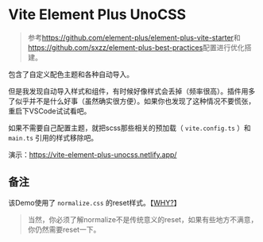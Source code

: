# Vite Element Plus UnoCSS

> 参考<https://github.com/element-plus/element-plus-vite-starter>和<https://github.com/sxzz/element-plus-best-practices>配置进行优化搭建。

包含了自定义配色主题和各种自动导入。

但是我发现自动导入样式和组件，有时候好像样式会丢掉（频率很高）。插件用多了似乎并不是什么好事（虽然确实很方便）。如果你也发现了这种情况不要慌张，重启下VSCode试试看吧。

如果不需要自己配置主题，就把scss那些相关的预加载（ `vite.config.ts` ）和 `main.ts` 引用的样式移除吧。

演示：<https://vite-element-plus-unocss.netlify.app/>

## 备注

该Demo使用了 `normalize.css` 的reset样式。【[WHY?](https://github.com/whidy/Vite-Element-Plus-UnoCSS/tree/with-tailwindcss-reset)】

> 当然，你必须了解normalize不是传统意义的reset，如果有些地方不满意，你仍然需要reset一下。

